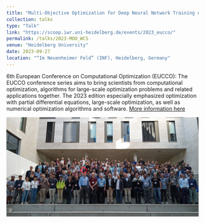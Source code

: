 ```yaml
---
title: "Multi-Objective Optimization for Deep Neural Network Training using Weighted Chebyshev Scalarization"
collection: talks
type: "Talk"
link: "https://scoop.iwr.uni-heidelberg.de/events/2023_eucco/"
permalink: /talks/2023-MOO_WCS
venue: "Heidelberg University"
date: 2023-09-27
location: "“Im Neuenheimer Feld” (INF), Heidelberg, Germany"
---
```


6th European Conference on Computational Optimization (EUCCO): 
The EUCCO conference series aims to bring scientists from computational optimization, algorithms for large-scale optimization problems and related applications together. The 2023 edition especially emphasized optimization with partial differential equations, large-scale optimization, as well as numerical optimization algorithms and software. [More information here](https://scoop.iwr.uni-heidelberg.de/events/2023_eucco/)

<p align="center">
  <img src="/images/EUCCO2023_group_photo.png" alt="QR code" width="700">
</p>
